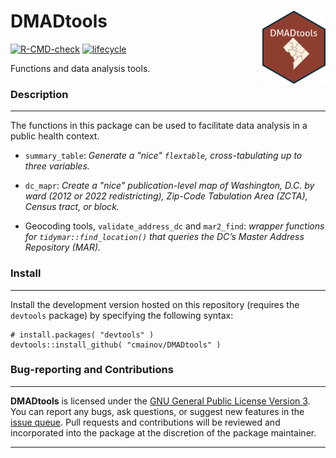 # DMADtools <img src="man/figures/dmadtoolslogo.png" align="right" width="20%" height="20%" />

<!-- badges: start -->
[![R-CMD-check](https://github.com/cmainov/DMADtools/actions/workflows/R-CMD-check.yaml/badge.svg)](https://github.com/cmainov/DMADtools/actions/workflows/R-CMD-check.yaml)
[![lifecycle](https://img.shields.io/badge/lifecycle-experimental-orange.svg)](https://www.tidyverse.org/lifecycle/#experimental)
<!-- badges: end -->
  
Functions and data analysis tools.

### Description
___

The functions in this package can be used to facilitate data analysis in a public health context.

* `summary_table`: *Generate a "nice" `flextable`, cross-tabulating up to three variables.*

* `dc_mapr`: *Create a "nice" publication-level map of Washington, D.C. by ward (2012 or 2022 redistricting), Zip-Code Tabulation Area (ZCTA), Census tract, or block.*

* Geocoding tools, `validate_address_dc` and `mar2_find`: *wrapper functions for `tidymar::find_location()` that queries the DC’s Master Address Repository (MAR).*

### Install
___

Install the development version hosted on this repository (requires the `devtools` package) by specifying the following syntax:

```
# install.packages( "devtools" )
devtools::install_github( "cmainov/DMADtools" )
```

### Bug-reporting and Contributions
___

**DMADtools** is licensed under the [GNU General Public License Version 3](https://www.gnu.org/licenses/gpl-3.0.txt). You can report any bugs, ask questions, or suggest new features in the [issue queue](https://github.com/cmainov/DMADtools/issues). Pull requests and contributions will be reviewed and incorporated into the package at the discretion of the package maintainer.

___
